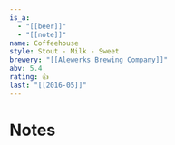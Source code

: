 ```yaml
---
is_a:
  - "[[beer]]"
  - "[[note]]"
name: Coffeehouse
style: Stout - Milk - Sweet
brewery: "[[Alewerks Brewing Company]]"
abv: 5.4
rating: 👍
last: "[[2016-05]]"
---
```

# Notes

